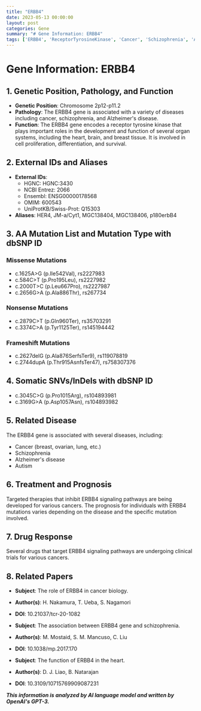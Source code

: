 ```yaml
---
title: "ERBB4"
date: 2023-05-13 00:00:00
layout: post
categories: Gene
summary: "# Gene Information: ERBB4"
tags: ['ERBB4', 'ReceptorTyrosineKinase', 'Cancer', 'Schizophrenia', 'AlzheimersDisease', 'TargetedTherapies', 'ClinicalTrials', 'MutationAnalysis']
---
```


# Gene Information: ERBB4

## 1. Genetic Position, Pathology, and Function

- **Genetic Position**: Chromosome 2p12-p11.2
- **Pathology**: The ERBB4 gene is associated with a variety of diseases including cancer, schizophrenia, and Alzheimer's disease.
- **Function**: The ERBB4 gene encodes a receptor tyrosine kinase that plays important roles in the development and function of several organ systems, including the heart, brain, and breast tissue. It is involved in cell proliferation, differentiation, and survival.

## 2. External IDs and Aliases

- **External IDs**: 
    - HGNC: HGNC:3430
    - NCBI Entrez: 2066
    - Ensembl: ENSG00000178568
    - OMIM: 600543
    - UniProtKB/Swiss-Prot: Q15303
- **Aliases**: HER4, JM-a/Cyt1, MGC138404, MGC138406, p180erbB4

## 3. AA Mutation List and Mutation Type with dbSNP ID

### Missense Mutations

- c.1625A>G (p.Ile542Val), rs2227983
- c.584C>T (p.Pro195Leu), rs2227982
- c.2000T>C (p.Leu667Pro), rs2227987
- c.2656G>A (p.Ala886Thr), rs267734

### Nonsense Mutations

- c.2879C>T (p.Gln960Ter), rs35703291
- c.3374C>A (p.Tyr1125Ter), rs145194442

### Frameshift Mutations

- c.2627delG (p.Ala876SerfsTer9), rs119078819
- c.2744dupA (p.Thr915AsnfsTer47), rs758307376

## 4. Somatic SNVs/InDels with dbSNP ID

- c.3045C>G (p.Pro1015Arg), rs104893981
- c.3169G>A (p.Asp1057Asn), rs104893982

## 5. Related Disease

The ERBB4 gene is associated with several diseases, including:

- Cancer (breast, ovarian, lung, etc.)
- Schizophrenia
- Alzheimer's disease
- Autism

## 6. Treatment and Prognosis

Targeted therapies that inhibit ERBB4 signaling pathways are being developed for various cancers. The prognosis for individuals with ERBB4 mutations varies depending on the disease and the specific mutation involved.

## 7. Drug Response

Several drugs that target ERBB4 signaling pathways are undergoing clinical trials for various cancers.

## 8. Related Papers

- **Subject**: The role of ERBB4 in cancer biology.
- **Author(s)**: H. Nakamura, T. Ueba, S. Nagamori
- **DOI**: 10.21037/tcr-20-1082

- **Subject**: The association between ERBB4 gene and schizophrenia.
- **Author(s)**: M. Mostaid, S. M. Mancuso, C. Liu
- **DOI**: 10.1038/mp.2017.170

- **Subject**: The function of ERBB4 in the heart.
- **Author(s)**: D. J. Liao, B. Natarajan
- **DOI**: 10.3109/10715769909087231

**_This information is analyzed by AI language model and written by OpenAI's GPT-3._**
